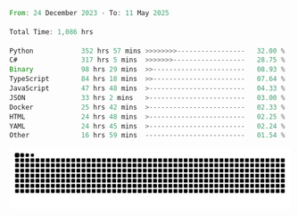 <!--START_SECTION:waka-->

```rust
From: 24 December 2023 - To: 11 May 2025

Total Time: 1,086 hrs

Python            352 hrs 57 mins >>>>>>>>-----------------   32.00 %
C#                317 hrs 5 mins  >>>>>>>------------------   28.75 %
Binary            98 hrs 29 mins  >>-----------------------   08.93 %
TypeScript        84 hrs 18 mins  >>-----------------------   07.64 %
JavaScript        47 hrs 48 mins  >------------------------   04.33 %
JSON              33 hrs 2 mins   >------------------------   03.00 %
Docker            25 hrs 42 mins  >------------------------   02.33 %
HTML              24 hrs 48 mins  >------------------------   02.25 %
YAML              24 hrs 45 mins  >------------------------   02.24 %
Other             16 hrs 59 mins  -------------------------   01.54 %
```

<!--END_SECTION:waka-->


<picture>
  <source media="(prefers-color-scheme: dark)" srcset="https://raw.githubusercontent.com/jeerawut97/jeerawut97/output/github-contribution-grid-snake.svg">
  <img alt="github contribution grid snake animation" src="https://raw.githubusercontent.com/jeerawut97/jeerawut97/output/github-contribution-grid-snake.svg">
</picture>
